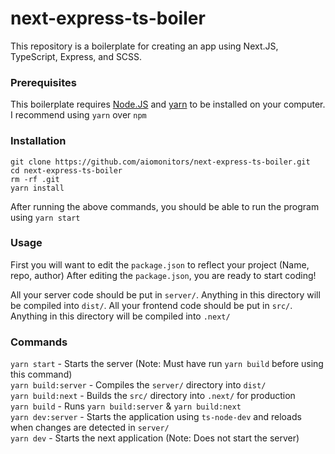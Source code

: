 # next-express-ts-boiler

This repository is a boilerplate for creating an app using Next.JS, TypeScript, Express, and SCSS.

### Prerequisites
This boilerplate requires [Node.JS](https://nodejs.org/en/) and [yarn](https://github.com/yarnpkg/yarn) to be installed on your computer.
I recommend using `yarn` over `npm`

### Installation
```
git clone https://github.com/aiomonitors/next-express-ts-boiler.git
cd next-express-ts-boiler
rm -rf .git
yarn install
```
After running the above commands, you should be able to run the program using `yarn start`

### Usage
First you will want to edit the `package.json` to reflect your project (Name, repo, author)
After editing the `package.json`, you are ready to start coding!

All your server code should be put in `server/`. Anything in this directory will be compiled into `dist/`.
All your frontend code should be put in `src/`.  Anything in this directory will be compiled into `.next/`

### Commands
`yarn start`        - Starts the server (Note: Must have run `yarn build` before using this command) <br/>
`yarn build:server` - Compiles the `server/` directory into `dist/`  <br/>
`yarn build:next`   - Builds the `src/` directory into `.next/` for production <br/>
`yarn build`        - Runs `yarn build:server` & `yarn build:next` <br/>
`yarn dev:server`   - Starts the application using `ts-node-dev` and reloads when changes are detected in `server/` <br/>
`yarn dev`          - Starts the next application (Note: Does not start the server) <br/>